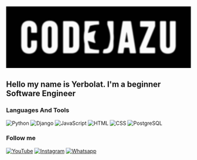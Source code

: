 [![Header](https://github.com/Yerbolat05/yerbolat05/blob/master/assets/overlay.jpg)](https://www.youtube.com/channel/UC6vztePc4kjQCbEykh1Jy-g)

## Hello my name is Yerbolat. I'm a beginner Software Engineer 

### Languages And Tools
![Python](https://img.shields.io/badge/Python-020202?style=for-the-badge&logo=python&logoColor=316A9A)
![Django](https://img.shields.io/badge/Django-020202?style=for-the-badge&logo=django&logoColor=092C1E)
![JavaScript](https://img.shields.io/badge/JavaScript-020202?style=for-the-badge&logo=javascript&logoColor=F7DF1E)
![HTML](https://img.shields.io/badge/HTML-020202?style=for-the-badge&logo=html5&logoColor=E56027)
![CSS](https://img.shields.io/badge/CSS-020202?style=for-the-badge&logo=css3&logoColor=0096DC)
![PostgreSQL](https://img.shields.io/badge/PostgreSQL-020202?style=for-the-badge&logo=PostgreSQL&logoColor=31648C)

### Follow me
[![YouTube](https://img.shields.io/badge/YouTube-020202?style=for-the-badge&logo=YouTube&logoColor=FF0000)](https://www.youtube.com/channel/UC6vztePc4kjQCbEykh1Jy-g)
[![Instagram](https://img.shields.io/badge/Instagram-020202?style=for-the-badge&logo=Instagram&logoColor=EF008B)](https://www.instagram.com/codejazu/)
[![Whatsapp](https://img.shields.io/badge/Whatsapp-020202?style=for-the-badge&logo=Whatsapp&logoColor=41E25E)](https://api.whatsapp.com/send/?phone=%2B77765372121&text&type=phone_number&app_absent=0)